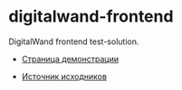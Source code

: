 # digitalwand-frontend
DigitalWand frontend test-solution.

- [Страница демонстрации](https://jarogor.github.io/digitalwand-frontend/dev/index.html)

- [Источник исходников](https://gitlab.ddemo.ru/a.kosyanenko/tars)
